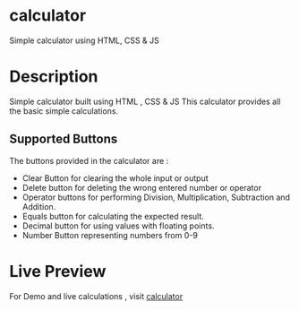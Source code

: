 # calculator
Simple calculator using HTML, CSS &amp; JS

# Description
 Simple calculator built using HTML , CSS &amp; JS
 This calculator provides all the basic simple calculations.

## Supported Buttons
 The buttons provided in the calculator are : 
 - Clear Button for clearing the whole input or output
 - Delete button for deleting the wrong entered number or operator
 - Operator buttons for performing Division, Multiplication, Subtraction and Addition.
 - Equals button for calculating the expected result.
 - Decimal button for using values with floating points.
 - Number Button representing numbers from 0-9

 # Live Preview
 For Demo and live calculations , visit [calculator](https://pariharx7.github.io/calculator)